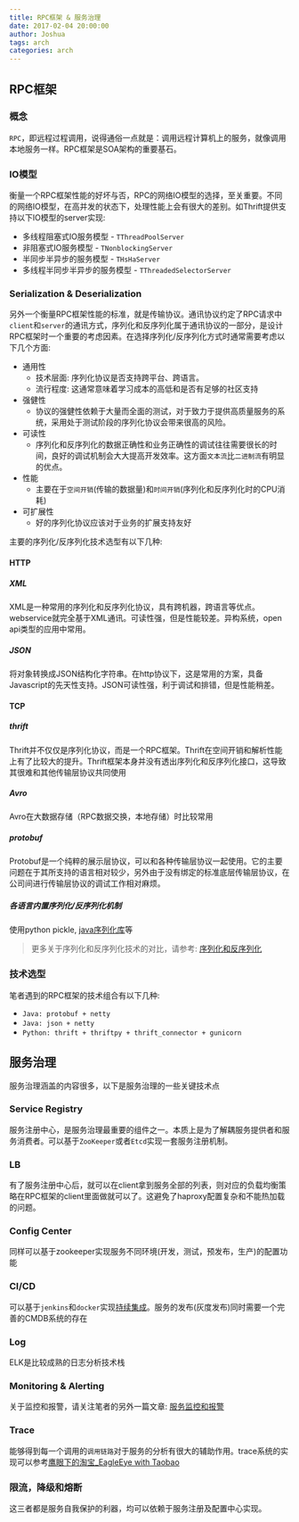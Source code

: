 ```yaml
---
title: RPC框架 & 服务治理
date: 2017-02-04 20:00:00
author: Joshua
tags: arch
categories: arch
---
```



## RPC框架

### 概念

`RPC`，即远程过程调用，说得通俗一点就是：调用远程计算机上的服务，就像调用本地服务一样。RPC框架是SOA架构的重要基石。

### IO模型

衡量一个RPC框架性能的好坏与否，RPC的网络IO模型的选择，至关重要。不同的网络IO模型，在高并发的状态下，处理性能上会有很大的差别。如Thrift提供支持以下IO模型的server实现:

- 多线程阻塞式IO服务模型 - `TThreadPoolServer`
- 非阻塞式IO服务模型 - `TNonblockingServer`
- 半同步半异步的服务模型 - `THsHaServer`
- 多线程半同步半异步的服务模型 - `TThreadedSelectorServer`

<!-- more -->

### Serialization & Deserialization

另外一个衡量RPC框架性能的标准，就是传输协议。通讯协议约定了RPC请求中`client`和`server`的通讯方式，序列化和反序列化属于通讯协议的一部分，是设计RPC框架时一个重要的考虑因素。在选择序列化/反序列化方式时通常需要考虑以下几个方面:

- 通用性
	-  技术层面: 序列化协议是否支持跨平台、跨语言。
	-  流行程度: 这通常意味着学习成本的高低和是否有足够的社区支持 
- 强健性
	- 协议的强健性依赖于大量而全面的测试，对于致力于提供高质量服务的系统，采用处于测试阶段的序列化协议会带来很高的风险。
- 可读性
	- 序列化和反序列化的数据正确性和业务正确性的调试往往需要很长的时间，良好的调试机制会大大提高开发效率。这方面`文本流`比`二进制流`有明显的优点。
- 性能      
	- 主要在于`空间开销`(传输的数据量)和`时间开销`(序列化和反序列化时的CPU消耗)
- 可扩展性
	- 好的序列化协议应该对于业务的扩展支持友好

主要的序列化/反序列化技术选型有以下几种:   

#### HTTP

##### XML

XML是一种常用的序列化和反序列化协议，具有跨机器，跨语言等优点。webservice就完全基于XML通讯。可读性强，但是性能较差。异构系统，open api类型的应用中常用。

##### JSON

将对象转换成JSON结构化字符串。在http协议下，这是常用的方案，具备Javascript的先天性支持。JSON可读性强，利于调试和排错，但是性能稍差。

#### TCP

##### thrift

Thrift并不仅仅是序列化协议，而是一个RPC框架。Thrift在空间开销和解析性能上有了比较大的提升。Thrift框架本身并没有透出序列化和反序列化接口，这导致其很难和其他传输层协议共同使用

##### Avro

Avro在大数据存储（RPC数据交换，本地存储）时比较常用

##### protobuf

Protobuf是一个纯粹的展示层协议，可以和各种传输层协议一起使用。它的主要问题在于其所支持的语言相对较少，另外由于没有绑定的标准底层传输层协议，在公司间进行传输层协议的调试工作相对麻烦。

##### 各语言内置序列化/反序列化机制

使用python pickle, [java序列化库](https://github.com/jobbole/awesome-java-cn#serialization)等

> 更多关于序列化和反序列化技术的对比，请参考: [序列化和反序列化](http://www.infoq.com/cn/articles/serialization-and-deserialization)

### 技术选型

笔者遇到的RPC框架的技术组合有以下几种:

- `Java: protobuf + netty`
- `Java: json + netty`
- `Python: thrift + thriftpy + thrift_connector + gunicorn`

## 服务治理

服务治理涵盖的内容很多，以下是服务治理的一些关键技术点

### Service Registry

服务注册中心，是服务治理最重要的组件之一。本质上是为了解耦服务提供者和服务消费者。可以基于`ZooKeeper`或者`Etcd`实现一套服务注册机制。

### LB

有了服务注册中心后，就可以在client拿到服务全部的列表，则对应的负载均衡策略在RPC框架的client里面做就可以了。这避免了haproxy配置复杂和不能热加载的问题。

### Config Center

同样可以基于zookeeper实现服务不同环境(开发，测试，预发布，生产)的配置功能

### CI/CD

可以基于`jenkins`和`docker`实现[持续集成](https://www.docker.com/use-cases/cicd)。服务的发布(灰度发布)同时需要一个完善的CMDB系统的存在

### Log

ELK是比较成熟的日志分析技术栈

### Monitoring & Alerting

关于监控和报警，请关注笔者的另外一篇文章: [服务监控和报警](https://joshua-hw.github.io/2017/01/24/monitoring_and_alerting/)

### Trace

能够得到每一个调用的`调用链路`对于服务的分析有很大的辅助作用。trace系统的实现可以参考[鹰眼下的淘宝_EagleEye with Taobao](http://www.slideshare.net/terryice/eagleeye-with-taobaojavaone)

### 限流，降级和熔断

这三者都是服务自我保护的利器，均可以依赖于服务注册及配置中心实现。